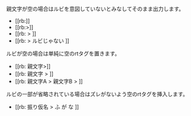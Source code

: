 親文字が空の場合はルビを意図していないとみなしてそのまま出力します。

* [[rb:]]
* [[rb:>]]
* [[rb: > ]]
* [[rb: > ルビじゃない ]]

ルビが空の場合は単純に空のrtタグを置きます。

* [[rb: 親文字>]]
* [[rb: 親文字 > ]]
* [[rb: 親文字A > 親文字B > ]]

ルビの一部が省略されている場合はズレがないよう空のrtタグを挿入します。

* [[rb: 振り仮名 > ふ  が な ]]
